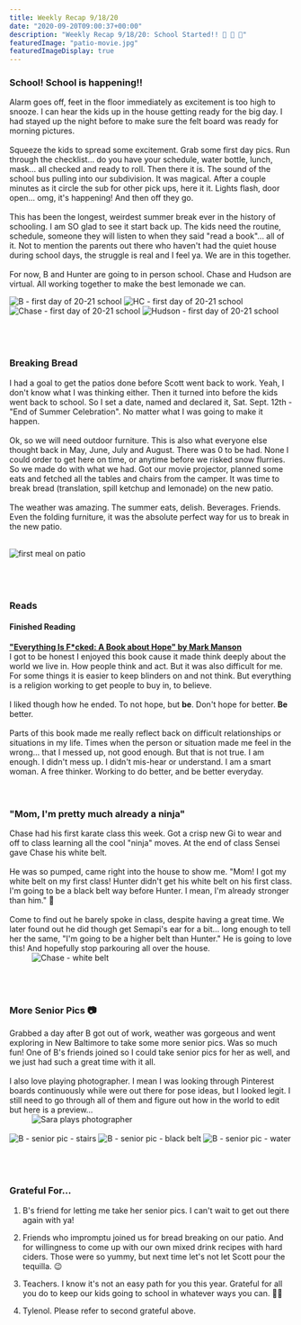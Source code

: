 ```yaml
---
title: Weekly Recap 9/18/20
date: "2020-09-20T09:00:37+00:00"
description: "Weekly Recap 9/18/20: School Started!! 🏫 🚌 🎊"
featuredImage: "patio-movie.jpg"
featuredImageDisplay: true
---
```


### School! School is happening!!

Alarm goes off, feet in the floor immediately as excitement is too high to snooze. I can hear the kids up in the house getting ready for the big day. I had stayed up the night before to make sure the felt board was ready for morning pictures. 
<br /><br />
Squeeze the kids to spread some excitement. Grab some first day pics. Run through the checklist... do you have your schedule, water bottle, lunch, mask... all checked and ready to roll. Then there it is. The sound of the school bus pulling into our subdivision. It was magical. After a couple minutes as it circle the sub for other pick ups, here it it. Lights flash, door open... omg, it's happening! And then off they go. 
<br /><br />
This has been the longest, weirdest summer break ever in the history of schooling. I am SO glad to see it start back up. The kids need the routine, schedule, someone they will listen to when they said "read a book"... all of it. Not to mention the parents out there who haven't had the quiet house during school days, the struggle is real and I feel ya. We are in this together.
<br />
<br />
For now, B and Hunter are going to in person school. Chase and Hudson are virtual. All working together to make the best lemonade we can. 
<br />
<div id="photos">
  <img src='./brooklynn.jpeg' alt='B - first day of 20-21 school'/>
  <img src='./hunter.jpeg' alt='HC - first day of 20-21 school' />
  <img src='./chase.jpeg' alt='Chase - first day of 20-21 school' />
  <img src='./hudson.jpeg' alt='Hudson - first day of 20-21 school' />
</div>
<br />
<br />
<br />

### Breaking Bread

I had a goal to get the patios done before Scott went back to work. Yeah, I don't know what I was thinking either. Then it turned into before the kids went back to school. So I set a date, named and declared it, Sat. Sept. 12th - "End of Summer Celebration". No matter what I was going to make it happen. 
<br /><br />
Ok, so we will need outdoor furniture. This is also what everyone else thought back in May, June, July and August. There was 0 to be had. None I could order to get here on time, or anytime before we risked snow flurries. So we made do with what we had. Got our movie projector, planned some eats and fetched all the tables and chairs from the camper. It was time to break bread (translation, spill ketchup and lemonade) on the new patio. 
<br /><br />
The weather was amazing. The summer eats, delish. Beverages. Friends. Even the folding furniture, it was the absolute perfect way for us to break in the new patio. 
<br /><br />
<div class="photo"><img src='./breaking bread.jpeg' alt='first meal on patio'/></div>
<br />
<br />
<br />

### Reads
#### Finished Reading

<a href="https://markmanson.net/books/everything-is-fucked" target="_blank" rel="noopener">**"Everything Is F*cked: A Book about Hope" by Mark Manson**</a><br/>I got to be honest I enjoyed this book cause it made think deeply about the world we live in. How people think and act. But it was also difficult for me. For some things it is easier to keep blinders on and not think. But everything is a religion working to get people to buy in, to believe. 
<br />
<br />
I liked though how he ended. To not hope, but **be**. Don't hope for better. **Be** better.
<br />
<br />
Parts of this book made me really reflect back on difficult relationships or situations in my life. Times when the person or situation made me feel in the wrong... that I messed up, not good enough. But that is not true. I am enough. I didn't mess up. I didn't mis-hear or understand. I am a smart woman. A free thinker. Working to do better, and be better everyday. 
<br />
<br />
<br />

### "Mom, I'm pretty much already a ninja"

<div class="split">
<div>
Chase had his first karate class this week. Got a crisp new Gi to wear and off to class learning all the cool "ninja" moves. At the end of class Sensei gave Chase his white belt. 
<br />
<br />
He was so pumped, came right into the house to show me. "Mom! I got my white belt on my first class! Hunter didn't get his white belt on his first class. I'm going to be a black belt way before Hunter. I mean, I'm already stronger than him." 🥋
<br />
<br />
Come to find out he barely spoke in class, despite having a great time. We later found out he did though get Semapi's ear for a bit... long enough to tell her the same, "I'm going to be a higher belt than Hunter." He is going to love this! And hopefully stop parkouring all over the house. 
</div>
<div style="min-width: 200px; margin-left: 40px"><img src='./chase-white-belt.jpeg' alt="Chase - white belt"/></div>
</div>
<br />
<br />
<br />

### More Senior Pics 📷

<div class="split">
<div>
Grabbed a day after B got out of work, weather was gorgeous and went exploring in New Baltimore to take some more senior pics. Was so much fun! One of B's friends joined so I could take senior pics for her as well, and we just had such a great time with it all.
<br />
<br />
I also love playing photographer. I mean I was looking through Pinterest boards continuously while were out there for pose ideas, but I looked legit. I still need to go through all of them and figure out how in the world to edit but here is a preview...
</div>
<div style="min-width: 150px; margin-left: 40px"><img src='./photographer.jpeg' alt="Sara plays photographer"/></div>
</div>
<br />
<div id="photos">
  <img src='./b-stairs.jpeg' alt='B - senior pic - stairs' />
  <img src='./b-black-belt.jpeg' alt='B - senior pic - black belt'/>
  <img src='./b-water.jpeg' alt='B - senior pic - water' />
</div>
<br />
<br />
<br />

### Grateful For...

1. B's friend for letting me take her senior pics. I can't wait to get out there again with ya! 

2. Friends who impromptu joined us for bread breaking on our patio. And for willingness to come up with our own mixed drink recipes with hard ciders. Those were so yummy, but next time let's not let Scott pour the tequilla. 😉

3. Teachers. I know it's not an easy path for you this year. Grateful for all you do to keep our kids going to school in whatever ways you can. 👩‍🏫
   
4. Tylenol. Please refer to second grateful above. 

